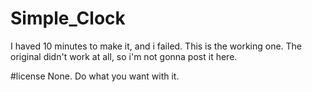 # Simple_Clock
I haved 10 minutes to make it, and i failed. This is the working one. The original didn't work at all, so i'm not gonna post it here.

#license
None. Do what you want with it.
